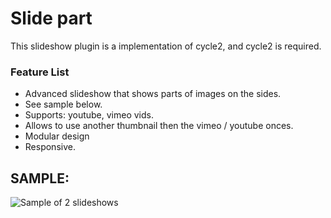 # Slide part

This slideshow plugin is a implementation of cycle2, and cycle2 is required.

### Feature List

- Advanced slideshow that shows parts of images on the sides.
- See sample below.
- Supports: youtube, vimeo vids.
- Allows to use another thumbnail then the vimeo / youtube onces.
- Modular design
- Responsive.





## SAMPLE:

![Sample of 2 slideshows](https://raw.github.com/peec/part-slider/master/images/screenshot.png)

